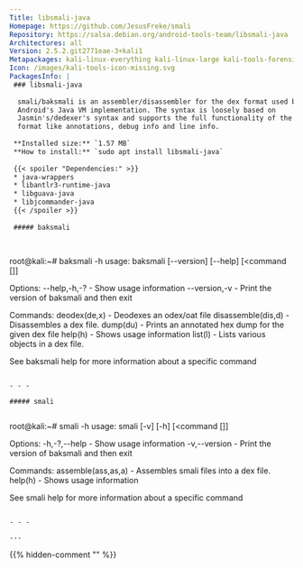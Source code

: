 ```yaml
---
Title: libsmali-java
Homepage: https://github.com/JesusFreke/smali
Repository: https://salsa.debian.org/android-tools-team/libsmali-java
Architectures: all
Version: 2.5.2.git2771eae-3+kali1
Metapackages: kali-linux-everything kali-linux-large kali-tools-forensics kali-tools-respond kali-tools-reverse-engineering 
Icon: /images/kali-tools-icon-missing.svg
PackagesInfo: |
 ### libsmali-java
 
  smali/baksmali is an assembler/disassembler for the dex format used by dalvik,
  Android's Java VM implementation. The syntax is loosely based on
  Jasmin's/dedexer's syntax and supports the full functionality of the dex
  format like annotations, debug info and line info.
 
 **Installed size:** `1.57 MB`  
 **How to install:** `sudo apt install libsmali-java`  
 
 {{< spoiler "Dependencies:" >}}
 * java-wrappers
 * libantlr3-runtime-java
 * libguava-java
 * libjcommander-java
 {{< /spoiler >}}
 
 ##### baksmali
 
 
 ```
 root@kali:~# baksmali -h
 usage: baksmali [--version] [--help] [<command [<args>]]
 
 Options:
   --help,-h,-? - Show usage information
   --version,-v - Print the version of baksmali and then exit
 
 Commands:
   deodex(de,x) - Deodexes an odex/oat file
   disassemble(dis,d) - Disassembles a dex file.
   dump(du) - Prints an annotated hex dump for the given dex file
   help(h) - Shows usage information
   list(l) - Lists various objects in a dex file.
 
 See baksmali help <command> for more information about a specific command
 ```
 
 - - -
 
 ##### smali
 
 
 ```
 root@kali:~# smali -h
 usage: smali [-v] [-h] [<command [<args>]]
 
 Options:
   -h,-?,--help - Show usage information
   -v,--version - Print the version of baksmali and then exit
 
 Commands:
   assemble(ass,as,a) - Assembles smali files into a dex file.
   help(h) - Shows usage information
 
 See smali help <command> for more information about a specific command
 ```
 
 - - -
 
---
```

{{% hidden-comment "<!--Do not edit anything above this line-->" %}}

